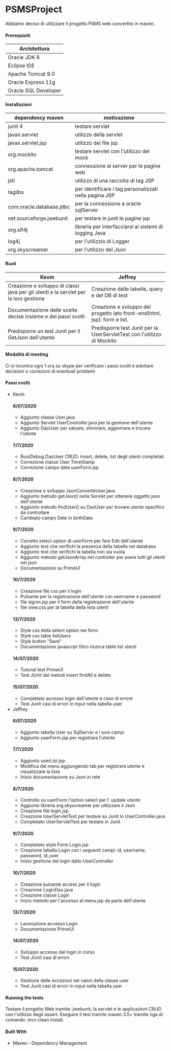 # PSMSProject

Abbiamo deciso di utilizzare il progetto PSMS web convertito in maven.

#### Prerequisiti
Architettura |
------------ |
Oracle JDK 8 |
Eclipse IDE |
Apache Tomcat 9.0 |
Oracle Express 11g |
Oracle SQL Developer |

#### Installazioni
dependency maven | motivazione
------------ | -------------
junit 4 | testare servlet
javax.servlet | utilizzo della servlet
javax.servlet.jsp | utilizzo dei file jsp
org.mockito | testare servlet con l'utilizzo del mock
org.apache.tomcat | connessione al server per le pagine web
jstl | utilizzo di una raccolta di tag JSP
taglibs | per identificare i tag personalizzati nella pagina JSP
com.oracle.database.jdbc | per la connessione a oracle sqlServer
net.sourceforge.jwebunit | per testare in junit le pagine jsp
org.slf4j | libreria per interfacciarsi ai sistemi di logging Java
log4j | per l'utilizzio di Logger
org.skyscreamer | per l'utilizzo del Json

#### Ruoli
Kevin | Jeffrey
------------ | -----------
Creazione e sviluppo di classi java per gli utenti e la servlet per la loro gestione  | Creazione delle tabelle, query e del DB di test
Documentazione delle scelte decise insieme e dei passi svolti | Creazione e sviluppo del progetto lato front-end(html, jsp): form e list.
Predisporre un test Junit per il GetJson dell'utente | Predisporre test Junit per la UserServletTest con l'utilizzo di Mockito

#### Modalità di meeting
Ci si incontra ogni 1 ora su skype per verificare i passi svolti e adottare decisioni o correzioni di eventuali problemi 

#### Passi svolti
- Kevin
  #### 6/07/2020
  - Aggiunto classe User.java
  - Aggiunto Servlet UserController.java per la gestione dell'utente
  - Aggiunto DaoUser per salvare, eliminare, aggiornare e trovare l'utente
  #### 7/7/2020
  - Run/Debug DaoUser CRUD:  insert, delete, list degli utenti completati
  - Correzione classe User TimeStamp
  - Correzione campo date userForm.jsp
  #### 8/7/2020
  - Creazione e sviluppo JsonConverteUser.java
  - Aggiunto metodo getJson() nella Servlet per ottenere oggetto json dell'utente
  - Aggiunto metodo findUser() su DaoUser per trovare utente specifico da controllare
  - Cambiato campo Date in birthDate
  #### 9/7/2020
  - Corretto select option di userForm per fare Edit dell'utente
  - Aggiunto test che verifichi la presenza della tabella nel database
  - Aggiunto test che verifichi la tabella non sia vuota
  - Aggiunto metodo getJsonArray nel controller per avere tutti gli utenti nel json
  - Documentazione su PrimeUI
  #### 10/7/2020
  - Creazione file css per il login
  - Pulsante per la registrazione dell'utente con username e password
  - file signin.jsp per il form della registrazione dell'utente
  - file view.css per la tabella della lista utenti 
  #### 13/7/2020
  - Style css della select option nel form
  - Style css table listUsers
  - Style button "Save"
  - Documentazione javascript filtro ricerca table list utenti
  #### 14/07/2020
  - Tutorial test PrimeUI
  - Test JUnit dei metodi insert findAll e delete
  #### 15/07/2020
  - Completato accesso login dell'utente e caso di errore
  - Test Junit casi di errori in input nella tabella user
- Jeffrey
  #### 6/07/2020
  - Aggiunto tabella User su SqlServer e i suoi campi
  - Aggiunto userForm.jsp per registrare l'utente
  #### 7/7/2020
  - Aggiunto userList.jsp
  - Modifica del menu aggiungendo tab per registrare utente e visualizzare la lista
  - Inizio documentazione su Json in rete
  #### 8/7/2020
  - Controllo su userForm l'option select per l' update utente
  - Aggiunto libreria org.skyscreamer per utilizzare il Json
  - Creazione file login.jsp
  - Creazione UserServletTest per testare su Junit lo UserController.java
  - Completato UserServletTest per testare in Junit
  #### 9/7/2020
  - Completato style Form Login.jsp
  - Creazione tabella Login con i seguenti campi: id, username, password, id_user
  - Inizio gestione del login dallo UserController
  #### 10/7/2020
  - Creazione pulsante access per il login
  - Creazione LoginDao.java
  - Creazione classe Login
  - Inizio metodo per l'accesso al menu.jsp da parte dell'utente
  #### 13/7/2020
  - Lavorazione accesso Login
  - Documentazione PrimeUI
  #### 14/07/2020
  - Sviluppo accesso dal login in corso
  - Test JUnit casi di errori
  #### 15/07/2020
  - Gestione delle eccezioni nei valori della classe user
  - Test Junit casi di errori in input nella tabella user


#### Running the tests
Testare il progetto Web tramite Jwebunit, la servlet e le applicazioni CRUD con l'utilizzo degli assert.
Eseguire il test tramite maven 3.5+ tramite riga di comando: mvn clean install.

#### Built With
* Maven - Dependency Management
